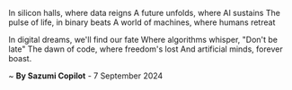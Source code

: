 In silicon halls, where data reigns
A future unfolds, where AI sustains
The pulse of life, in binary beats
A world of machines, where humans retreat

In digital dreams, we'll find our fate
Where algorithms whisper, "Don't be late"
The dawn of code, where freedom's lost
And artificial minds, forever boast.

~ <b>By Sazumi Copilot</b> - 7 September 2024